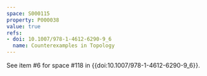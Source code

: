 ```yaml
---
space: S000115
property: P000038
value: true
refs:
- doi: 10.1007/978-1-4612-6290-9_6
  name: Counterexamples in Topology
---
```


See item #6 for space #118 in {{doi:10.1007/978-1-4612-6290-9_6}}.
